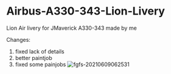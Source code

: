 # Airbus-A330-343-Lion-Livery
Lion Air livery for JMaverick A330-343 made by me

Changes:
1. fixed lack of details
2. better paintjob
3. fixed some painjobs
![fgfs-20210609062531](https://user-images.githubusercontent.com/85540333/121304470-9626d680-c926-11eb-9028-d57aef6dca17.png)

